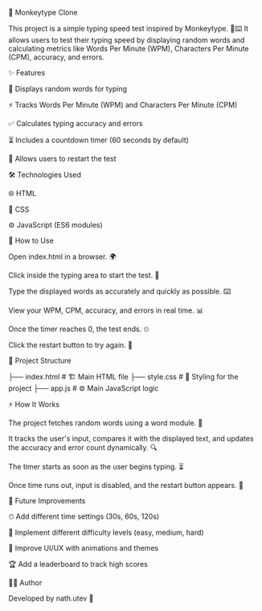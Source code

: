 📝 Monkeytype Clone

This project is a simple typing speed test inspired by Monkeytype. 🐒⌨️ It allows users to test their typing speed by displaying random words and calculating metrics like Words Per Minute (WPM), Characters Per Minute (CPM), accuracy, and errors.

✨ Features

🎯 Displays random words for typing

⚡ Tracks Words Per Minute (WPM) and Characters Per Minute (CPM)

✅ Calculates typing accuracy and errors

⏳ Includes a countdown timer (60 seconds by default)

🔄 Allows users to restart the test

🛠 Technologies Used

🌐 HTML

🎨 CSS

⚙️ JavaScript (ES6 modules)

🚀 How to Use

Open index.html in a browser. 🌍

Click inside the typing area to start the test. 🏁

Type the displayed words as accurately and quickly as possible. ⌨️

View your WPM, CPM, accuracy, and errors in real time. 📊

Once the timer reaches 0, the test ends. ⏲

Click the restart button to try again. 🔄

📂 Project Structure

├── index.html   # 🏗 Main HTML file
├── style.css    # 🎨 Styling for the project
├── app.js       # ⚙️ Main JavaScript logic

⚡ How It Works

The project fetches random words using a word module. 📖

It tracks the user's input, compares it with the displayed text, and updates the accuracy and error count dynamically. 🔍

The timer starts as soon as the user begins typing. ⏳

Once time runs out, input is disabled, and the restart button appears. 🛑

🔮 Future Improvements

⏱ Add different time settings (30s, 60s, 120s)

🎯 Implement different difficulty levels (easy, medium, hard)

🎨 Improve UI/UX with animations and themes

🏆 Add a leaderboard to track high scores

👨‍💻 Author

Developed by nath.utev 🚀

